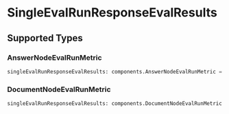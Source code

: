 # SingleEvalRunResponseEvalResults


## Supported Types

### AnswerNodeEvalRunMetric

```python
singleEvalRunResponseEvalResults: components.AnswerNodeEvalRunMetric = /* values here */
```

### DocumentNodeEvalRunMetric

```python
singleEvalRunResponseEvalResults: components.DocumentNodeEvalRunMetric = /* values here */
```

